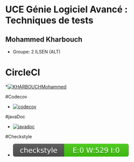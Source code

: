 # UCE Génie Logiciel Avancé : Techniques de tests

## Mohammed Kharbouch


- Groupe: 2 ILSEN (ALT)

# CircleCI

*[![KHARBOUCHMohammed](https://circleci.com/gh/KHARBOUCHMohammed/ceri-m1-techniques-de-test.svg?style=svg)](https://app.circleci.com/pipelines/github/KHARBOUCHMohammed)

#Codecov

* [![codecov](https://codecov.io/gh/KAHRBOUCHMohammed/ceri-m1-techniques-de-test-KHARBOUCHMohammed/branch/master/graph/badge.svg)](https://app.codecov.io/gh/KHARBOUCHMohammed/ceri-m1-techniques-de-test)

#javaDoc

* [![javadoc](https://javadoc.io/badge2/org.springframework/spring-core/javadoc.svg)](https://kharbouchmohammed.github.io/ceri-m1-techniques-de-test/)

#Checkstyle

* ![Checkstyle](target/site/badges/checkstyle-result.svg)


